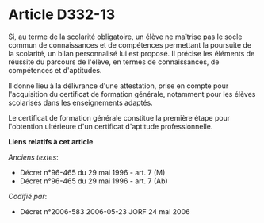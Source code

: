 # Article D332-13

Si, au terme de la scolarité obligatoire, un élève ne maîtrise pas le socle commun de connaissances et de compétences
permettant la poursuite de la scolarité, un bilan personnalisé lui est proposé. Il précise les éléments de réussite du
parcours de l'élève, en termes de connaissances, de compétences et d'aptitudes.

Il donne lieu à la délivrance d'une attestation, prise en compte pour l'acquisition du certificat de formation générale,
notamment pour les élèves scolarisés dans les enseignements adaptés.

Le certificat de formation générale constitue la première étape pour l'obtention ultérieure d'un certificat d'aptitude
professionnelle.

**Liens relatifs à cet article**

_Anciens textes_:

  - Décret n°96-465 du 29 mai 1996 - art. 7 (M)
  - Décret n°96-465 du 29 mai 1996 - art. 7 (Ab)

_Codifié par_:

  - Décret n°2006-583 2006-05-23 JORF 24 mai 2006
